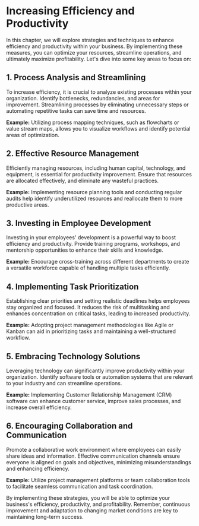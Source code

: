 Increasing Efficiency and Productivity
=================================================

In this chapter, we will explore strategies and techniques to enhance efficiency and productivity within your business. By implementing these measures, you can optimize your resources, streamline operations, and ultimately maximize profitability. Let's dive into some key areas to focus on:

1\. **Process Analysis and Streamlining**
----------------------------------------

To increase efficiency, it is crucial to analyze existing processes within your organization. Identify bottlenecks, redundancies, and areas for improvement. Streamlining processes by eliminating unnecessary steps or automating repetitive tasks can save time and resources.

**Example:** Utilizing process mapping techniques, such as flowcharts or value stream maps, allows you to visualize workflows and identify potential areas of optimization.

2\. **Effective Resource Management**
------------------------------------

Efficiently managing resources, including human capital, technology, and equipment, is essential for productivity improvement. Ensure that resources are allocated effectively, and eliminate any wasteful practices.

**Example:** Implementing resource planning tools and conducting regular audits help identify underutilized resources and reallocate them to more productive areas.

3\. **Investing in Employee Development**
----------------------------------------

Investing in your employees' development is a powerful way to boost efficiency and productivity. Provide training programs, workshops, and mentorship opportunities to enhance their skills and knowledge.

**Example:** Encourage cross-training across different departments to create a versatile workforce capable of handling multiple tasks efficiently.

4\. **Implementing Task Prioritization**
---------------------------------------

Establishing clear priorities and setting realistic deadlines helps employees stay organized and focused. It reduces the risk of multitasking and enhances concentration on critical tasks, leading to increased productivity.

**Example:** Adopting project management methodologies like Agile or Kanban can aid in prioritizing tasks and maintaining a well-structured workflow.

5\. **Embracing Technology Solutions**
-------------------------------------

Leveraging technology can significantly improve productivity within your organization. Identify software tools or automation systems that are relevant to your industry and can streamline operations.

**Example:** Implementing Customer Relationship Management (CRM) software can enhance customer service, improve sales processes, and increase overall efficiency.

6\. **Encouraging Collaboration and Communication**
--------------------------------------------------

Promote a collaborative work environment where employees can easily share ideas and information. Effective communication channels ensure everyone is aligned on goals and objectives, minimizing misunderstandings and enhancing efficiency.

**Example:** Utilize project management platforms or team collaboration tools to facilitate seamless communication and task coordination.

By implementing these strategies, you will be able to optimize your business's efficiency, productivity, and profitability. Remember, continuous improvement and adaptation to changing market conditions are key to maintaining long-term success.

